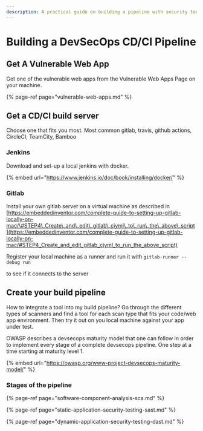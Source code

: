 ```yaml
---
description: A practical guide on building a pipeline with security tools
---
```


# Building a DevSecOps CD/CI Pipeline

## Get A Vulnerable Web App

Get one of the vulnerable web apps from the Vulnerable Web Apps Page on your machine.

{% page-ref page="vulnerable-web-apps.md" %}

## Get a CD/CI build server

Choose one that fits you most. Most common gitlab, travis, github actions, CircleCI, TeamCity, Bamboo

### Jenkins

Download and set-up a local jenkins with docker.

{% embed url="https://www.jenkins.io/doc/book/installing/docker/" %}

### Gitlab

Install your own gitlab server on a virtual machine as described in [https://embeddedinventor.com/complete-guide-to-setting-up-gitlab-locally-on-mac/\#STEP4\_Create\_and\_edit\_gitlab\_ciyml\_to\_run\_the\_above\_script](https://embeddedinventor.com/complete-guide-to-setting-up-gitlab-locally-on-mac/#STEP4_Create_and_edit_gitlab_ciyml_to_run_the_above_script)

Register your local machine as a runner and run it with `gitlab-runner --debug run` 

to see if it connects to the server

## Create your build pipeline

How to integrate a tool into my build pipeline? Go through the different types of scanners and find a tool for each scan type that fits your code/web app environment. Then try it out on you local machine against your app under test.

OWASP describes a devsecops maturity model that one can follow in order to implement every stage of a complete devsecops pipeline. One step at a time starting at maturity level 1. 

{% embed url="https://owasp.org/www-project-devsecops-maturity-model/" %}

### Stages of the pipeline

{% page-ref page="software-component-analysis-sca.md" %}

{% page-ref page="static-application-security-testing-sast.md" %}

{% page-ref page="dynamic-application-security-testing-dast.md" %}





